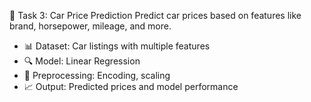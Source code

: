 🚗 Task 3: Car Price Prediction
Predict car prices based on features like brand, horsepower, mileage, and more.
- 📊 Dataset: Car listings with multiple features
- 🔍 Model: Linear Regression
- 🧪 Preprocessing: Encoding, scaling
- 📈 Output: Predicted prices and model performance

